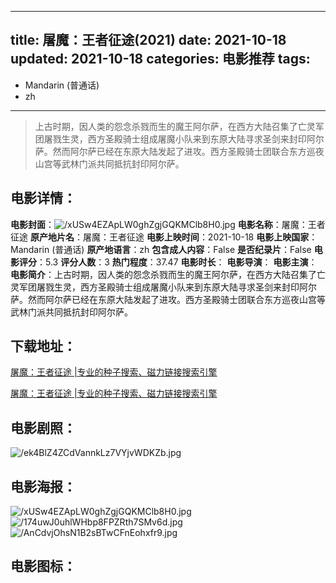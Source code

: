 
---
title: 屠魔：王者征途(2021)
date: 2021-10-18
updated: 2021-10-18
categories: 电影推荐
tags:
- 
- Mandarin (普通话)
- zh
---


> 上古时期，因人类的怨念杀戮而生的魔王阿尔萨，在西方大陆召集了亡灵军团屠戮生灵，西方圣殿骑士组成屠魔小队来到东原大陆寻求圣剑来封印阿尔萨。然而阿尔萨已经在东原大陆发起了进攻。西方圣殿骑士团联合东方巡夜山宫等武林门派共同抵抗封印阿尔萨。

## **电影详情**：

**电影封面**：<img src="https://image.tmdb.org/t/p/w200/xUSw4EZApLW0ghZgjGQKMClb8H0.jpg" alt="/xUSw4EZApLW0ghZgjGQKMClb8H0.jpg" title="/xUSw4EZApLW0ghZgjGQKMClb8H0.jpg">
**电影名称**：屠魔：王者征途
**原产地片名**：屠魔：王者征途
**电影上映时间**：2021-10-18
**电影上映国家**：Mandarin (普通话)
**原产地语言**：zh
**包含成人内容**：False
**是否纪录片**：False
**电影评分**：5.3
**评分人数**：3
**热门程度**：37.47
**电影时长**：
**电影导演**：
**电影主演**：
**电影简介**：上古时期，因人类的怨念杀戮而生的魔王阿尔萨，在西方大陆召集了亡灵军团屠戮生灵，西方圣殿骑士组成屠魔小队来到东原大陆寻求圣剑来封印阿尔萨。然而阿尔萨已经在东原大陆发起了进攻。西方圣殿骑士团联合东方巡夜山宫等武林门派共同抵抗封印阿尔萨。

## **下载地址**：
[屠魔：王者征途 |专业的种子搜索、磁力链接搜索引擎](https://movie.amd794.com:2083/?search=%E5%B1%A0%E9%AD%94%EF%BC%9A%E7%8E%8B%E8%80%85%E5%BE%81%E9%80%94&ordering=&mode=match_phrase&page_size=10&page=1)

[屠魔：王者征途 |专业的种子搜索、磁力链接搜索引擎](https://movie.amd794.com:2083/?search=%E5%B1%A0%E9%AD%94%EF%BC%9A%E7%8E%8B%E8%80%85%E5%BE%81%E9%80%94&ordering=&mode=match_phrase&page_size=10&page=1)
 

## **电影剧照**：
<img src="https://image.tmdb.org/t/p/original/ek4BlZ4ZCdVannkLz7VYjvWDKZb.jpg" alt="/ek4BlZ4ZCdVannkLz7VYjvWDKZb.jpg" title="/ek4BlZ4ZCdVannkLz7VYjvWDKZb.jpg">

## **电影海报**：
<img src="https://image.tmdb.org/t/p/original/xUSw4EZApLW0ghZgjGQKMClb8H0.jpg" alt="/xUSw4EZApLW0ghZgjGQKMClb8H0.jpg" title="/xUSw4EZApLW0ghZgjGQKMClb8H0.jpg"><img src="https://image.tmdb.org/t/p/original/174uwJ0uhlWHbp8FPZRth7SMv6d.jpg" alt="/174uwJ0uhlWHbp8FPZRth7SMv6d.jpg" title="/174uwJ0uhlWHbp8FPZRth7SMv6d.jpg"><img src="https://image.tmdb.org/t/p/original/AnCdvjOhsN1B2sBTwCFnEohxfr9.jpg" alt="/AnCdvjOhsN1B2sBTwCFnEohxfr9.jpg" title="/AnCdvjOhsN1B2sBTwCFnEohxfr9.jpg">

## **电影图标**：

